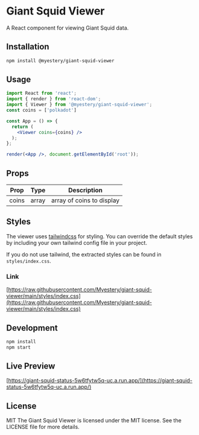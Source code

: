 <!-- simple readme for a react library -->
# Giant Squid Viewer

A React component for viewing Giant Squid data.

## Installation

```bash
npm install @myestery/giant-squid-viewer
```

## Usage

```jsx
import React from 'react';
import { render } from 'react-dom';
import { Viewer } from '@myestery/giant-squid-viewer';
const coins = ['polkadot']

const App = () => {
  return (
    <Viewer coins={coins} />
  );
};

render(<App />, document.getElementById('root'));
```

## Props

| Prop | Type | Description |
| --- | --- | --- |
| coins | array | array of coins to display |

## Styles

The viewer uses [tailwindcss](https://tailwindcss.com/) for styling. You can override the default styles by including your own tailwind config file in your project.

If you do not use tailwind, the extracted styles can be found in `styles/index.css`.

### Link
 
[https://raw.githubusercontent.com/Myestery/giant-squid-viewer/main/styles/index.css](https://raw.githubusercontent.com/Myestery/giant-squid-viewer/main/styles/index.css)


## Development

```bash
npm install
npm start
```

## Live Preview
[https://giant-squid-status-5w6tfytw5q-uc.a.run.app/](https://giant-squid-status-5w6tfytw5q-uc.a.run.app/)

## License

MIT
The Giant Squid Viewer is licensed under the MIT license. See the LICENSE file for more details.

